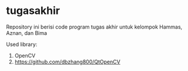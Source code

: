 # tugasakhir
Repository ini berisi code program tugas akhir untuk kelompok Hammas, Aznan, dan Bima


Used library:
1. OpenCV
2. https://github.com/dbzhang800/QtOpenCV